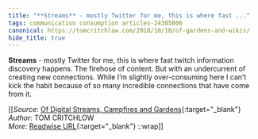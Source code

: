```yaml
---
title: "**Streams** - mostly Twitter for me, this is where fast ..."
tags: communication consumption articles-24305806
canonical: https://tomcritchlow.com/2018/10/10/of-gardens-and-wikis/
hide_title: true
---
```


**Streams** - mostly Twitter for me, this is where fast twitch information discovery happens. The firehose of content. But with an undercurrent of creating new connections. While I’m slightly over-consuming here I can’t kick the habit because of so many incredible connections that have come from it.


[[_Source_: [Of Digital Streams, Campfires and Gardens](https://tomcritchlow.com/2018/10/10/of-gardens-and-wikis/){:target="_blank"}<br>
_Author_: TOM CRITCHLOW<br>
_More_: [Readwise URL](https://readwise.io/open/474848023){:target="_blank"}
::wrap]]